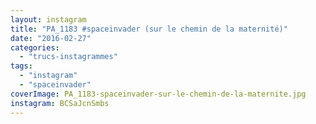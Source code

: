 ```yaml
---
layout: instagram
title: "PA_1183 #spaceinvader (sur le chemin de la maternité)"
date: "2016-02-27"
categories: 
  - "trucs-instagrammes"
tags: 
  - "instagram"
  - "spaceinvader"
coverImage: PA_1183-spaceinvader-sur-le-chemin-de-la-maternite.jpg
instagram: BCSaJcnSmbs
---
```

